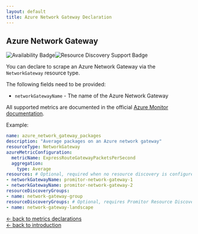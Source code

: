 ```yaml
---
layout: default
title: Azure Network Gateway Declaration
---
```


## Azure Network Gateway

![Availability Badge](https://img.shields.io/badge/Available%20Starting-v2.0-green.svg)![Resource Discovery Support Badge](https://img.shields.io/badge/Support%20for%20Resource%20Discovery-Yes-green.svg)

You can declare to scrape an Azure Network Gateway via the `NetworkGateway` resource
type.

The following fields need to be provided:

- `networkGatewayName` - The name of the Azure Network Gateway

All supported metrics are documented in the official [Azure Monitor documentation](https://docs.microsoft.com/en-us/azure/azure-monitor/platform/metrics-supported#microsoftnetworkvirtualnetworkgateways).

Example:

```yaml
name: azure_network_gateway_packages
description: "Average packages on an Azure network gateway"
resourceType: NetworkGateway
azureMetricConfiguration:
  metricName: ExpressRouteGatewayPacketsPerSecond
  aggregation:
    type: Average
resources: # Optional, required when no resource discovery is configured
- networkGatewayName: promitor-network-gateway-1
- networkGatewayName: promitor-network-gateway-2
resourceDiscoveryGroups:
- name: network-gateway-group
resourceDiscoveryGroups: # Optional, requires Promitor Resource Discovery agent (https://promitor.io/concepts/how-it-works#using-resource-discovery)
- name: network-gateway-landscape
```

<!-- markdownlint-disable MD033 -->
[&larr; back to metrics declarations](/configuration/v2.x/metrics)<br />
[&larr; back to introduction](/)
<!-- markdownlint-enable -->
